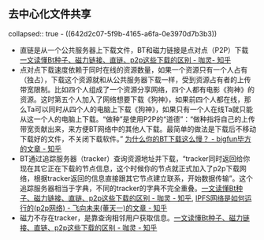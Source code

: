 ## 去中心化文件共享
collapsed:: true
	- ((642d2c07-5f9b-4165-a6fa-0e3970d7b3b3))
- 直链是从一个公共服务器上下载文件，BT和磁力链接是点对点（P2P）下载 [一文读懂Bt种子、磁力链接、直链、p2p这些下载的区别 - 咖灵- 知乎](https://zhuanlan.zhihu.com/p/551337128)
- 点对点下载速度依赖于同时在线的资源数量，如果一个资源只有一个人占有（独占），下载这个资源就和从公共服务器下载一样，受到资源占有者的上传带宽限制。比如四个人组成了一个资源分享网络，四个人都有电影《狗神》的资源。这时第五个人加入了网络想要下载《狗神》，如果前四个人都在线，那么Ta可以同时从四个人的电脑上下载《狗神》，如果只有一个人在线Ta就只能从这一个人的电脑上下载。“做种”是使用P2P的“道德”：“做种指将自己的上传带宽贡献出来，来方便BT网络中的其他人下载。最简单的做法是下载后不移动下载好的文件，不关闭下载软件。” [为什么你的BT下载这么慢？ - bigfun毕方的文章 - 知乎](https://zhuanlan.zhihu.com/p/348666833)
- BT通过追踪服务器（tracker）查询资源地址并下载，“tracker同时返回给你现在其它正在下载的节点信息，这个时候你的节点就正式加入了p2p下载网络，根据tracker返回的信息直接跟其它节点建立联系，开始数据传输”。这个追踪服务器相当于字典，不同的tracker的字典不完全重叠。[一文读懂Bt种子、磁力链接、直链、p2p这些下载的区别 - 咖灵 - 知乎](https://zhuanlan.zhihu.com/p/551337128), [IPFS网络是如何运行的(p2p网络) - 飞向未来(董天一)的文章 - 知乎](https://zhuanlan.zhihu.com/p/33170031)
- 磁力不存在tracker，是靠查询相邻用户获取信息。[一文读懂Bt种子、磁力链接、直链、p2p这些下载的区别 - 咖灵 - 知乎](https://zhuanlan.zhihu.com/p/551337128)